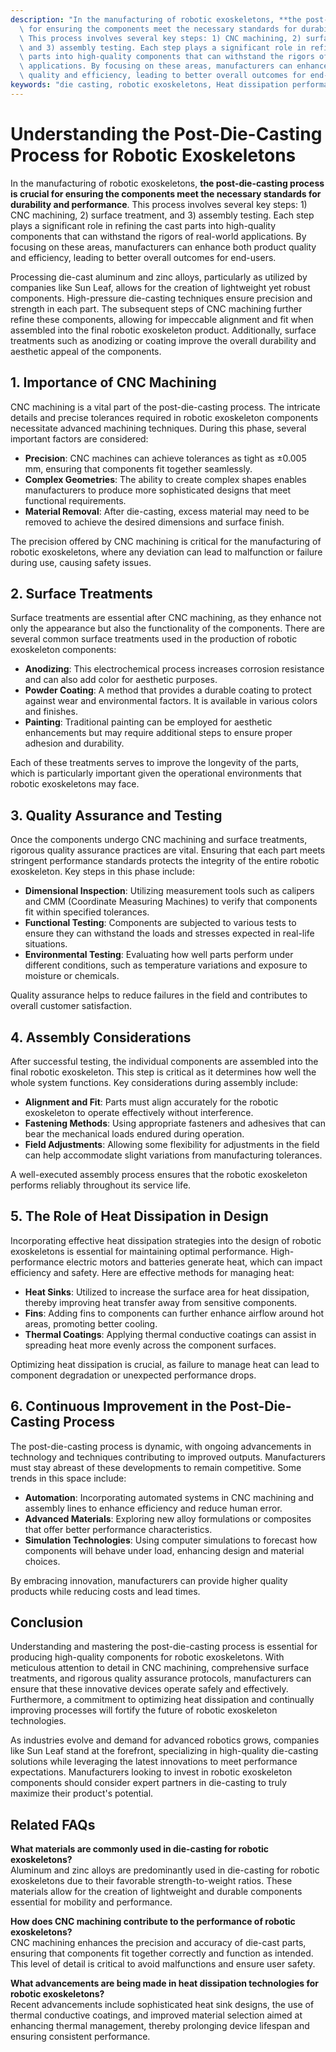 ```yaml
---
description: "In the manufacturing of robotic exoskeletons, **the post-die-casting process is crucial\
  \ for ensuring the components meet the necessary standards for durability and performance**.\
  \ This process involves several key steps: 1) CNC machining, 2) surface treatment,\
  \ and 3) assembly testing. Each step plays a significant role in refining the cast\
  \ parts into high-quality components that can withstand the rigors of real-world\
  \ applications. By focusing on these areas, manufacturers can enhance both product\
  \ quality and efficiency, leading to better overall outcomes for end-users."
keywords: "die casting, robotic exoskeletons, Heat dissipation performance, Heat sink"
---
```

# Understanding the Post-Die-Casting Process for Robotic Exoskeletons

In the manufacturing of robotic exoskeletons, **the post-die-casting process is crucial for ensuring the components meet the necessary standards for durability and performance**. This process involves several key steps: 1) CNC machining, 2) surface treatment, and 3) assembly testing. Each step plays a significant role in refining the cast parts into high-quality components that can withstand the rigors of real-world applications. By focusing on these areas, manufacturers can enhance both product quality and efficiency, leading to better overall outcomes for end-users.

Processing die-cast aluminum and zinc alloys, particularly as utilized by companies like Sun Leaf, allows for the creation of lightweight yet robust components. High-pressure die-casting techniques ensure precision and strength in each part. The subsequent steps of CNC machining further refine these components, allowing for impeccable alignment and fit when assembled into the final robotic exoskeleton product. Additionally, surface treatments such as anodizing or coating improve the overall durability and aesthetic appeal of the components.

## **1. Importance of CNC Machining**

CNC machining is a vital part of the post-die-casting process. The intricate details and precise tolerances required in robotic exoskeleton components necessitate advanced machining techniques. During this phase, several important factors are considered:

- **Precision**: CNC machines can achieve tolerances as tight as ±0.005 mm, ensuring that components fit together seamlessly.
- **Complex Geometries**: The ability to create complex shapes enables manufacturers to produce more sophisticated designs that meet functional requirements.
- **Material Removal**: After die-casting, excess material may need to be removed to achieve the desired dimensions and surface finish.

The precision offered by CNC machining is critical for the manufacturing of robotic exoskeletons, where any deviation can lead to malfunction or failure during use, causing safety issues.

## **2. Surface Treatments**

Surface treatments are essential after CNC machining, as they enhance not only the appearance but also the functionality of the components. There are several common surface treatments used in the production of robotic exoskeleton components:

- **Anodizing**: This electrochemical process increases corrosion resistance and can also add color for aesthetic purposes.
- **Powder Coating**: A method that provides a durable coating to protect against wear and environmental factors. It is available in various colors and finishes.
- **Painting**: Traditional painting can be employed for aesthetic enhancements but may require additional steps to ensure proper adhesion and durability.

Each of these treatments serves to improve the longevity of the parts, which is particularly important given the operational environments that robotic exoskeletons may face.

## **3. Quality Assurance and Testing**

Once the components undergo CNC machining and surface treatments, rigorous quality assurance practices are vital. Ensuring that each part meets stringent performance standards protects the integrity of the entire robotic exoskeleton. Key steps in this phase include:

- **Dimensional Inspection**: Utilizing measurement tools such as calipers and CMM (Coordinate Measuring Machines) to verify that components fit within specified tolerances.
- **Functional Testing**: Components are subjected to various tests to ensure they can withstand the loads and stresses expected in real-life situations.
- **Environmental Testing**: Evaluating how well parts perform under different conditions, such as temperature variations and exposure to moisture or chemicals.

Quality assurance helps to reduce failures in the field and contributes to overall customer satisfaction.

## **4. Assembly Considerations**

After successful testing, the individual components are assembled into the final robotic exoskeleton. This step is critical as it determines how well the whole system functions. Key considerations during assembly include:

- **Alignment and Fit**: Parts must align accurately for the robotic exoskeleton to operate effectively without interference.
- **Fastening Methods**: Using appropriate fasteners and adhesives that can bear the mechanical loads endured during operation.
- **Field Adjustments**: Allowing some flexibility for adjustments in the field can help accommodate slight variations from manufacturing tolerances.

A well-executed assembly process ensures that the robotic exoskeleton performs reliably throughout its service life.

## **5. The Role of Heat Dissipation in Design**

Incorporating effective heat dissipation strategies into the design of robotic exoskeletons is essential for maintaining optimal performance. High-performance electric motors and batteries generate heat, which can impact efficiency and safety. Here are effective methods for managing heat:

- **Heat Sinks**: Utilized to increase the surface area for heat dissipation, thereby improving heat transfer away from sensitive components.
- **Fins**: Adding fins to components can further enhance airflow around hot areas, promoting better cooling.
- **Thermal Coatings**: Applying thermal conductive coatings can assist in spreading heat more evenly across the component surfaces.

Optimizing heat dissipation is crucial, as failure to manage heat can lead to component degradation or unexpected performance drops.

## **6. Continuous Improvement in the Post-Die-Casting Process**

The post-die-casting process is dynamic, with ongoing advancements in technology and techniques contributing to improved outputs. Manufacturers must stay abreast of these developments to remain competitive. Some trends in this space include:

- **Automation**: Incorporating automated systems in CNC machining and assembly lines to enhance efficiency and reduce human error.
- **Advanced Materials**: Exploring new alloy formulations or composites that offer better performance characteristics.
- **Simulation Technologies**: Using computer simulations to forecast how components will behave under load, enhancing design and material choices.

By embracing innovation, manufacturers can provide higher quality products while reducing costs and lead times.

## **Conclusion**

Understanding and mastering the post-die-casting process is essential for producing high-quality components for robotic exoskeletons. With meticulous attention to detail in CNC machining, comprehensive surface treatments, and rigorous quality assurance protocols, manufacturers can ensure that these innovative devices operate safely and effectively. Furthermore, a commitment to optimizing heat dissipation and continually improving processes will fortify the future of robotic exoskeleton technologies.

As industries evolve and demand for advanced robotics grows, companies like Sun Leaf stand at the forefront, specializing in high-quality die-casting solutions while leveraging the latest innovations to meet performance expectations. Manufacturers looking to invest in robotic exoskeleton components should consider expert partners in die-casting to truly maximize their product's potential.

## Related FAQs

**What materials are commonly used in die-casting for robotic exoskeletons?**  
Aluminum and zinc alloys are predominantly used in die-casting for robotic exoskeletons due to their favorable strength-to-weight ratios. These materials allow for the creation of lightweight and durable components essential for mobility and performance.

**How does CNC machining contribute to the performance of robotic exoskeletons?**  
CNC machining enhances the precision and accuracy of die-cast parts, ensuring that components fit together correctly and function as intended. This level of detail is critical to avoid malfunctions and ensure user safety.

**What advancements are being made in heat dissipation technologies for robotic exoskeletons?**  
Recent advancements include sophisticated heat sink designs, the use of thermal conductive coatings, and improved material selection aimed at enhancing thermal management, thereby prolonging device lifespan and ensuring consistent performance.

